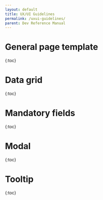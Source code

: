 ```yaml
---
layout: default
title: UX/UI Guidelines
permalink: /uxui-guidelines/
parent: Dev Reference Manual
---
```

# General page template
{:toc}

# Data grid
{:toc}

# Mandatory fields
{:toc}

# Modal
{:toc}

# Tooltip
{:toc}